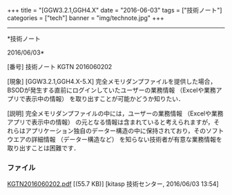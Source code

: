 ﻿+++
title = "[GGW3.2.1,GGH4.X"
date = "2016-06-03"
tags = ["技術ノート"]
categories = ["tech"]
banner = "img/technote.jpg"
+++

-----------------------------------------------------------------------------------------------------------------------------

*技術ノート

2016/06/03*


[番号]
技術ノート KGTN 2016060202

[現象]
[GGW3.2.1,GGH4.X-5.X]
完全メモリダンプファイルを提供した場合，BSODが発生する直前にログインしていたユーザーの業務情報
（Excelや業務アプリで表示中の情報）
を取り出すことが可能かどうか知りたい．

[説明]
完全メモリダンプファイルの中には，ユーザーの業務情報
（Excelや業務アプリで表示中の情報）
の元となる情報は含まれていると考えられますが，それらはアプリケーション独自のデーター構造の中に保持されており，そのソフトウエアの詳細情報
（データー構造など）
を知らない技術者が有意な業務情報を取り出すことは困難です．


### ファイル

 
 


[KGTN2016060202.pdf](http://techreport.kitasp.net/attachments/download/2637/KGTN2016060202.pdf)
 [(55.7 KB)] [kitasp 技術センター, 2016/06/03
13:54]


 


 

